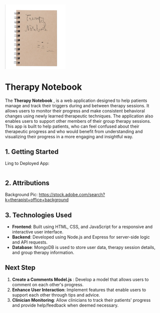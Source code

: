 <img src="./public/images/notebookpic.png" alt="coding" width="200"/>

# Therapy Notebook

The __Therapy Notebook__ , is a web application designed to help patients manage and track their triggers during and between therapy sessions. It allows users to monitor their progress and make consistent behavioral changes using newly learned therapeutic techniques. The application also enables users to support other members of their group therapy sessions. This app is built to help patients, who can feel confused about their therapeutic progress and who would benefit from understanding and visualizing their progress in a more engaging and insightful way. 

## 1. Getting Started

Ling to Deployed App: 

```javascript

``` 

## 2. Attributions 

Background Pic:  https://stock.adobe.com/search?k=therapist+office+background



## 3. Technologies Used

* __Frontend__: Built using HTML, CSS, and JavaScript for a responsive and interactive user interface.
* __Backend__: Developed using Node.js and Express for server-side logic and API requests.
* __Database__:  MongoDB is used to store user data, therapy session details, and group therapy information.


## Next Step 

1. __Create a Comments Model.js__ : Develop a model that allows users to comment on each other's progress.
2. __Enhance User Interaction__: Implement features that enable users to support each other through tips and advice.
3. __Clinician Monitoring__: Allow clinicians to track their patients' progress and provide help/feedback when deemed necessary. 

